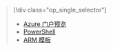 <!-- not suitable for Mooncake -->

> [!div class="op_single_selector"]
>- [Azure 门户预览](../articles/virtual-network/virtual-networks-create-vnetpeering-arm-portal.md)
>- [PowerShell](../articles/virtual-network/virtual-networks-create-vnetpeering-arm-ps.md)
>- [ARM 模板](../articles/virtual-network/virtual-networks-create-vnetpeering-arm-template-click.md)

<!---HONumber=Mooncake_0919_2016-->
